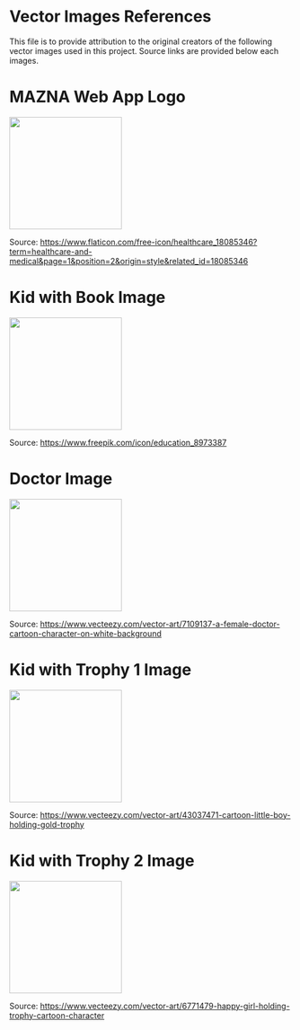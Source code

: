 # Vector Images References

This file is to provide attribution to the original creators of the following vector images used in this project. Source links are provided below each images.

# MAZNA Web App Logo

<img src="https://github.com/zplato/CS6440GroupProj/blob/main/frontend/public/images/mazna-logo.png" height="200" />

Source: https://www.flaticon.com/free-icon/healthcare_18085346?term=healthcare-and-medical&page=1&position=2&origin=style&related_id=18085346

# Kid with Book Image

<img src="https://github.com/zplato/CS6440GroupProj/blob/main/frontend/public/images/kid-book.png" height="200" />

Source: https://www.freepik.com/icon/education_8973387

# Doctor Image

<img src="https://github.com/zplato/CS6440GroupProj/blob/main/frontend/public/images/doctor.jpg" height="200" />

Source: https://www.vecteezy.com/vector-art/7109137-a-female-doctor-cartoon-character-on-white-background

# Kid with Trophy 1 Image

<img src="https://github.com/zplato/CS6440GroupProj/blob/main/frontend/public/images/kid-trophy-1.jpg" height="200" />

Source: https://www.vecteezy.com/vector-art/43037471-cartoon-little-boy-holding-gold-trophy

# Kid with Trophy 2 Image

<img src="https://github.com/zplato/CS6440GroupProj/blob/main/frontend/public/images/kid-trophy-2.jpg" height="200" />

Source: https://www.vecteezy.com/vector-art/6771479-happy-girl-holding-trophy-cartoon-character